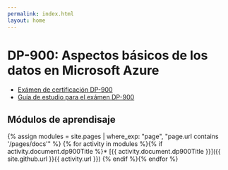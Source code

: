 ```yaml
---
permalink: index.html
layout: home
---
```


# DP-900: Aspectos básicos de los datos en Microsoft Azure

* [Exámen de certificación DP-900](https://learn.microsoft.com/es-es/certifications/exams/dp-900/)
* [Guía de estudio para el exámen DP-900](https://learn.microsoft.com/es-es/certifications/resources/study-guides/dp-900)

## Módulos de aprendisaje

{% assign modules = site.pages | where_exp: "page", "page.url contains '/pages/docs'" %}
{% for activity in modules %}{% if activity.document.dp900Title %}* [{{ activity.document.dp900Title }}]({{ site.github.url }}{{ activity.url }})
{% endif %}{% endfor %}
